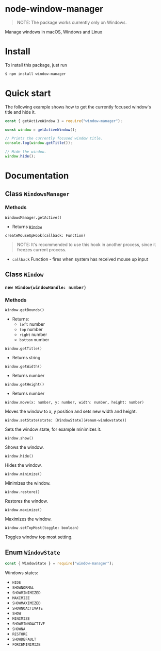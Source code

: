 # node-window-manager

> NOTE: The package works currently only on Windows.

Manage windows in macOS, Windows and Linux

# Install

To install this package, just run

```bash
$ npm install window-manager
```

# Quick start

The following example shows how to get the currently focused window's title and hide it.

```javascript
const { getActiveWindow } = require("window-manager");

const window = getActiveWindow();

// Prints the currently focused window title.
console.log(window.getTitle());

// Hide the window.
window.hide();
```

# Documentation

## Class `WindowsManager`

### Methods

`WindowsManager.getActive()`

-   Returns [`Window`](#class-window)

`createMouseUpHook(callback: Function)`

> NOTE: It's recommended to use this hook in another process, since it freezes current process.

-   `callback` Function - fires when system has received mouse up input

## Class `Window`

### `new Window(windowHandle: number)`

### Methods

`Window.getBounds()`

-   Returns:
    -   `left` number
    -   `top` number
    -   `right` number
    -   `bottom` number

`Window.getTitle()`

-   Returns string

`Window.getWidth()`

-   Returns number

`Window.getHeight()`

-   Returns number

`Window.move(x: number, y: number, width: number, height: number)`

Moves the window to x, y position and sets new width and height.

`Window.setState(state: [WindowState](#enum-windowstate))`

Sets the window state, for example minimizes it.

`Window.show()`

Shows the window.

`Window.hide()`

Hides the window.

`Window.minimize()`

Minimizes the window.

`Window.restore()`

Restores the window.

`Window.maximize()`

Maximizes the window.

`Window.setTopMost(toggle: boolean)`

Toggles window top most setting.

## Enum `WindowState`

```javascript
const { WindowState } = require("window-manager");
```

Windows states:

-   `HIDE`
-   `SHOWNORMAL`
-   `SHOWMINIMIZED`
-   `MAXIMIZE`
-   `SHOWMAXIMIZED`
-   `SHOWNOACTIVATE`
-   `SHOW`
-   `MINIMIZE`
-   `SHOWMINNOACTIVE`
-   `SHOWNA`
-   `RESTORE`
-   `SHOWDEFAULT`
-   `FORCEMINIMIZE`
